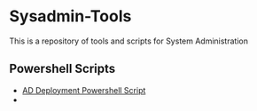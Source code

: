 # Sysadmin-Tools
This is a repository of tools and scripts for System Administration

## Powershell Scripts
* [AD Deployment Powershell Script](Khemgeek/Sysadmin-Tools/Powershell-Scripts/AD-Deployment-Powershell-Script)
* 
